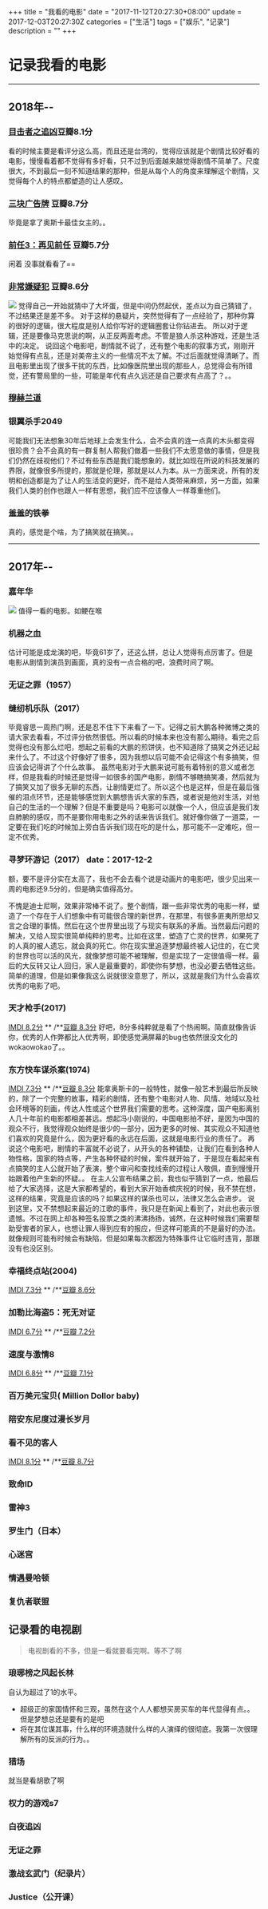+++
title = "我看的电影"
date = "2017-11-12T20:27:30+08:00"
update = 2017-12-03T20:27:30Z
categories = ["生活"]
tags = ["娱乐", "记录"]
description = ""
+++

<!--more-->
# 记录我看的电影
------------------------------------------------------------
## 2018年--
### [目击者之追凶](https://movie.douban.com/subject/11600078/)豆瓣8.1分
看的时候主要是看评分这么高，而且还是台湾的，觉得应该就是个剧情比较好看的电影，慢慢看着都不觉得有多好看，只不过到后面越来越觉得剧情不简单了。尺度很大，不到最后一刻不知道结果的那种，但是从每个人的角度来理解这个剧情，又觉得每个人的特点都塑造的让人感叹。
### [三块广告牌](https://movie.douban.com/subject/26611804/) 豆瓣8.7分
毕竟是拿了奥斯卡最佳女主的。。
### [前任3：再见前任](https://movie.douban.com/subject/26662193/) 豆瓣5.7分
闲着 没事就看看了==
### [非常嫌疑犯](https://movie.douban.com/subject/1292214/) 豆瓣8.6分
![](https://blog-1252063226.cosbj.myqcloud.com/movie/001/001.jpg?raw=true)
觉得自己一开始就猜中了大坏蛋，但是中间仍然起伏，差点以为自己猜错了，不过结果还是差不多。
对于这样的悬疑片，突然觉得有了一点经验了，那种你算的很好的逻辑，很大程度是别人给你写好的逻辑圈套让你钻进去。
所以对于逻辑，还是要像马克思说的啊，从正反两面考虑。不管是狼人杀这种游戏，还是生活中的决定。
说回这个电影吧，剧情就不说了，还有整个电影的叙事方式，刚刚开始觉得有点乱，还是对美帝主义的一些情况不太了解。不过后面就觉得清晰了。而且电影里出现了很多干扰的东西，比如像医院里出现的那些人，总觉得会有所错觉，还有警局里的一些，可能是年代有点久远还是自己要求有点高了？。。
### [穆赫兰道]()
### 银翼杀手2049
可能我们无法想象30年后地球上会发生什么，会不会真的连一点真的木头都变得很珍贵？会不会真的有一群复制人帮我们做着一些我们不太愿意做的事情，但是我们仍然在歧视他们？不过有些东西是我们能想象的，就比如现在所说的科技发展的界限，就像很多所提的，那就是伦理，那就是以人为本。从一方面来说，所有的发明和创造都是为了让人的生活变的更好，而不是给人类带来麻烦，另一方面，如果我们人类的创作也跟人一样有思想，我们应不应该像人一样尊重他们。
### 羞羞的铁拳
真的，感觉是个啥，为了搞笑就在搞笑。。

------------------------------------------------------------
## 2017年--
### 嘉年华
![](https://blog-1252063226.cosbj.myqcloud.com/Linux/0009999999.jpg?raw=true)
值得一看的电影。如鲠在喉
### 机器之血
估计可能是成龙演的吧，毕竟61岁了，还这么拼，总让人觉得有点厉害了。但是电影从剧情到演员到画面，真的没有一点合格的吧，浪费时间了啊。
### 无证之罪（1957）
### 缝纫机乐队（2017）
毕竟睿思一周热门啊，还是忍不住下下来看了一下。记得之前大鹏各种微博之类的请大家去看看，不过评分依然很低。所以看的时候本来也没有那么期待。看完之后觉得也没有那么烂吧，想起之前看的大鹏的煎饼侠，也不知道除了搞笑之外还记起来什么了。不过这个好像好了很多，因为我想以后可能不会记得这个有多搞笑，但应该会记得讲了个什么故事。
虽然电影对于大鹏来说可能有着特别的意义或者怎样，但是我看的时候还是觉得一如很多的国产电影，剧情不够瞎搞笑凑，然后就为了搞笑又加了很多无聊的东西，让剧情更烂了。所以这个也是这样，但是在最后强催的泪点环节，还是能够感觉到大鹏想告诉大家的东西，或者说是他对生活，对他自己的生活的一个理解？但是不重要是吗？电影可以就像一个人，但应该是我们发自肺腑的感叹，而不是要你用电影之外的话来告诉我们。就好像你做了一道菜，一定要在我们吃的时候加上旁白告诉我们现在吃的是什么，那可能不一定难吃，但一定不优秀。


### 寻梦环游记（2017） date：2017-12-2
额，要不是评分实在太高了，我也不会去看个说是动画片的电影吧，很少见出来一周的电影还9.5分的，但是确实值得高分。

不愧是迪士尼啊，效果非常棒不说了。整个剧情，跟一些非常优秀的电影一样，塑造了一个存在于人们想象中有可能很合理的新世界，在那里，有很多匪夷所思却又言之合理的事情。然后在这个世界里出现了与现实有联系的矛盾。当然最后问题的解决，又给人现实很简单纯粹的思考。比如在这里，塑造了亡灵的世界，如果死了的人真的被人遗忘，就会真的死亡。你在现实里追逐梦想最终被人记住的，在亡灵的世界也可以活的风光，就像梦想可能不被理解，但是实现了一定很值得一样。最后的大反转又让人回归，家人是最重要的，即使你有梦想，也没必要去牺牲这些。简单的道理，但是如果像我这么说就很没意思了，所以，这就是我们为什么会喜欢优秀的电影了吧。
### 天才枪手(2017)
[IMDI 8.2分](http://www.imdb.com/title/tt6788942/) ** /**[豆瓣 8.3分](https://movie.douban.com/subject/27024903/)
好吧，8分多纯粹就是看了个热闹啊。简直就像告诉你，优秀的人作弊都比人优秀啊，即使感觉满屏幕的bug也依然很没文化的wokaowokao了。。
### 东方快车谋杀案(1974)
[IMDI 7.3分](http://www.imdb.com/title/tt0071877/) ** /**[豆瓣 8.3分](https://movie.douban.com/subject/1292699/)
能拿奥斯卡的一般特性，就像一般艺术到最后所反映的，除了一个完整的故事，精彩的剧情，还有整个电影对人物、风情、地域以及社会环境等的刻画，传达人性或这个世界我们需要的思考。这种深度，国产电影离别人几十年前的电影都相差甚远。想起冯小刚说的，中国电影拍不好，是因为中国的观众不行，我觉得观众始终是很少的一部分，因为更多的时候、其实观众不知道他们喜欢的究竟是什么，因为更好看的永远在后面，这就是电影行业的责任了。
再说这个电影吧，剧情的丰富就不必说了，从开头的各种铺垫，让我们在看到各种人物性格，国家的特点等，产生各种怀疑的时候，案件就开始了，于是现在看起来有点搞笑的主人公就开始了表演，整个审问和查找线索的过程让人敬佩，直到慢慢开始跟着他产生新的怀疑。。
在主人公宣布结果之前，我也似乎猜到了一点，他最后给了大家选择，这是大家都希望的，看到大家开始香槟庆祝的时候，我不禁在想，这样的结果，究竟是应该的吗？如果这样的谋杀也可以，法律又怎么会进步。
说到这里，又不禁想起来最近的江歌的事件，我只是在新闻上看到了，对此也表示很遗憾。不过在网上却各种签名投票之类的沸沸扬扬，诚然，在这种时候我们需要帮助受害者的家人，也想让罪人得到应有的报应，但这样可能真的不是最好的办法。就像规则可能有时候会有缺陷，但是如果每次都因为特殊事件让它临时违背，那跟没有也没区别。
### 幸福终点站(2004)
[IMDI 7.3分](http://www.imdb.com/title/tt0362227/ ) ** /**[豆瓣 8.6分](https://movie.douban.com/subject/1292274/)
### 加勒比海盗5：死无对证
[IMDI 6.7分](http://www.imdb.com/title/tt1790809/ ) ** /**[豆瓣 7.2分](https://movie.douban.com/subject/6311303/)
### 速度与激情8
[IMDI 6.8分](http://www.imdb.com/title/tt0362227/ ) ** /**[豆瓣 7.1分](https://movie.douban.com/subject/26260853/)
### 百万美元宝贝( Million Dollor baby)

### 陪安东尼度过漫长岁月

### 看不见的客人
[IMDI 8.1分](http://www.imdb.com/title/tt4857264/ ) ** /**[豆瓣 8.7分](https://movie.douban.com/subject/26580232/)
### 致命ID

### 雷神3

### 罗生门（日本）

### 心迷宫

### 情遇曼哈顿

### 复仇者联盟


## 记录看的电视剧
> 电视剧看的不多，但是一看就要看完啊。等不了啊

### 琅琊榜之风起长林
自认为超过了1的水平。
* 超级正的家国情怀和三观，虽然在这个人人都想买房买车的年代显得有点。。但是梦想总还是要有的是吧
* 将在其位谋其事，什么样的环境造就什么样的人演绎的很彻底。我第一次很理解所有的反派的行为。。
### 猎场
就当是看胡歌了啊
### 权力的游戏s7[]()
### 白夜追凶[]()
### 无证之罪[]()
### 激战玄武门（纪录片）[]()
### Justice（公开课）[]()
